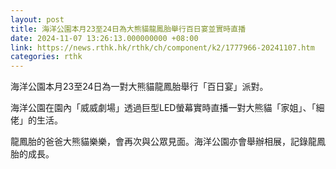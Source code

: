 ```yaml
---
layout: post
title: 海洋公園本月23至24日為大熊貓龍鳳胎舉行百日宴並實時直播
date: 2024-11-07 13:26:13.000000000 +08:00
link: https://news.rthk.hk/rthk/ch/component/k2/1777966-20241107.htm
categories: rthk
---
```


海洋公園本月23至24日為一對大熊貓龍鳳胎舉行「百日宴」派對。

海洋公園在園內「威威劇場」透過巨型LED螢幕實時直播一對大熊貓「家姐」、「細佬」的生活。

龍鳳胎的爸爸大熊貓樂樂，會再次與公眾見面。海洋公園亦會舉辦相展，記錄龍鳳胎的成長。
